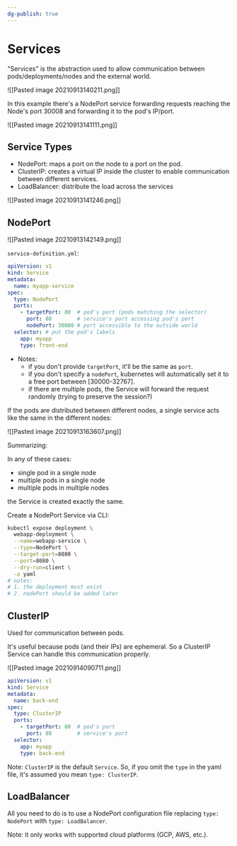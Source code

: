 ```yaml
---
dg-publish: true
---
```

# Services

"Services" is the abstraction used to allow communication between pods/deployments/nodes and the external world.

![[Pasted image 20210913140211.png]]

In this example there's a NodePort service forwarding requests reaching the Node's port 30008 and forwarding it to the pod's IP/port.

![[Pasted image 20210913141111.png]]

## Service Types

- NodePort: maps a port on the node to a port on the pod.
- ClusterIP: creates a virtual IP inside the cluster to enable communication between different services.
- LoadBalancer: distribute the load across the services


![[Pasted image 20210913141246.png]]


## NodePort

![[Pasted image 20210913142149.png]]

`service-definition.yml`:
```yaml
apiVersion: v1
kind: Service
metadata:
  name: myapp-service
spec:
  type: NodePort
  ports:
    - targetPort: 80  # pod's port (pods matching the selector)
      port: 80        # service's port accessing pod's port
      nodePort: 30008 # port accessible to the outside world
  selector: # put the pod's labels
    app: myapp
    type: front-end
```

- Notes:
    - if you don't provide `targetPort`, it'll be the same as `port`.
    - if you don't specify a `nodePort`, kubernetes will automatically set it to a free port between [30000-32767].
    - if there are multiple pods, the Service will forward the request randomly (trying to preserve the session?)
    
If the pods are distributed between different nodes, a single service acts like the same in the different nodes:

![[Pasted image 20210913163607.png]]

Summarizing:

In any of these cases:

- single pod in a single node
- multiple pods in a single node
- multiple pods in multiple nodes

the Service is created exactly the same.

Create a NodePort Service via CLI:
```bash
kubectl expose deployment \
  webapp-deployment \
  --name=webapp-service \
  --type=NodePort \
  --target-port=8080 \
  --port=8080 \
  --dry-run=client \
  -o yaml
# notes:
# 1. the deployment must exist
# 2. nodePort should be added later
```



## ClusterIP

Used for communication between pods.

It's useful because pods (and their IPs) are ephemeral. So a ClusterIP Service can handle this communication properly.

![[Pasted image 20210914090711.png]]

```yaml
apiVersion: v1
kind: Service
metadata:
  name: back-end
spec:
  type: ClusterIP
  ports:
    - targetPort: 80  # pod's port
      port: 80        # service's port
  selector:
    app: myapp
    type: back-end
```

Note: `ClusterIP` is the default `Service`. So, if you omit the `type` in the yaml file, it's assumed you mean `type: ClusterIP`.



## LoadBalancer

All you need to do is to use a NodePort configuration file replacing `type: NodePort` with `type: LoadBalancer`.

Note: it only works with supported cloud platforms (GCP, AWS, etc.).